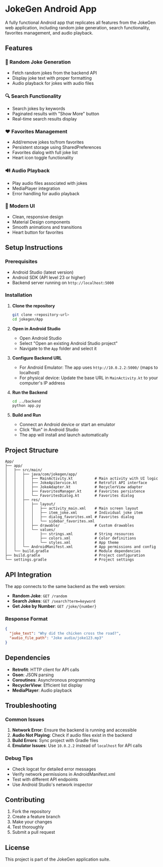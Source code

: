 # JokeGen Android App

A fully functional Android app that replicates all features from the JokeGen web application, including random joke generation, search functionality, favorites management, and audio playback.

## Features

### 🎲 Random Joke Generation
- Fetch random jokes from the backend API
- Display joke text with proper formatting
- Audio playback for jokes with audio files

### 🔍 Search Functionality
- Search jokes by keywords
- Paginated results with "Show More" button
- Real-time search results display

### ❤️ Favorites Management
- Add/remove jokes to/from favorites
- Persistent storage using SharedPreferences
- Favorites dialog with full joke list
- Heart icon toggle functionality

### 🔊 Audio Playback
- Play audio files associated with jokes
- MediaPlayer integration
- Error handling for audio playback

### 🎨 Modern UI
- Clean, responsive design
- Material Design components
- Smooth animations and transitions
- Heart button for favorites

## Setup Instructions

### Prerequisites
- Android Studio (latest version)
- Android SDK (API level 23 or higher)
- Backend server running on `http://localhost:5000`

### Installation

1. **Clone the repository**
   ```bash
   git clone <repository-url>
   cd jokegen/App
   ```

2. **Open in Android Studio**
   - Open Android Studio
   - Select "Open an existing Android Studio project"
   - Navigate to the `App` folder and select it

3. **Configure Backend URL**
   - For Android Emulator: The app uses `http://10.0.2.2:5000/` (maps to localhost)
   - For physical device: Update the base URL in `MainActivity.kt` to your computer's IP address

4. **Run the Backend**
   ```bash
   cd ../backend
   python app.py
   ```

5. **Build and Run**
   - Connect an Android device or start an emulator
   - Click "Run" in Android Studio
   - The app will install and launch automatically

## Project Structure

```
App/
├── app/
│   ├── src/main/
│   │   ├── java/com/jokegen/app/
│   │   │   ├── MainActivity.kt          # Main activity with UI logic
│   │   │   ├── JokeApiService.kt        # Retrofit API interface
│   │   │   ├── JokeAdapter.kt           # RecyclerView adapter
│   │   │   ├── FavoritesManager.kt      # Favorites persistence
│   │   │   └── FavoritesDialog.kt       # Favorites dialog
│   │   ├── res/
│   │   │   ├── layout/
│   │   │   │   ├── activity_main.xml    # Main screen layout
│   │   │   │   ├── item_joke.xml        # Individual joke item
│   │   │   │   ├── dialog_favorites.xml # Favorites dialog
│   │   │   │   └── sidebar_favorites.xml
│   │   │   ├── drawable/                # Custom drawables
│   │   │   └── values/
│   │   │       ├── strings.xml          # String resources
│   │   │       ├── colors.xml           # Color definitions
│   │   │       └── styles.xml           # App theme
│   │   └── AndroidManifest.xml          # App permissions and config
│   └── build.gradle                     # Module dependencies
├── build.gradle                         # Project configuration
└── settings.gradle                      # Project settings
```

## API Integration

The app connects to the same backend as the web version:

- **Random Joke**: `GET /random`
- **Search Jokes**: `GET /search?term=keyword`
- **Get Joke by Number**: `GET /joke/{number}`

### Response Format
```json
{
  "joke_text": "Why did the chicken cross the road?",
  "audio_file_path": "Joke audio/joke123.mp3"
}
```

## Dependencies

- **Retrofit**: HTTP client for API calls
- **Gson**: JSON parsing
- **Coroutines**: Asynchronous programming
- **RecyclerView**: Efficient list display
- **MediaPlayer**: Audio playback

## Troubleshooting

### Common Issues

1. **Network Error**: Ensure the backend is running and accessible
2. **Audio Not Playing**: Check if audio files exist in the backend
3. **Build Errors**: Sync project with Gradle files
4. **Emulator Issues**: Use `10.0.2.2` instead of `localhost` for API calls

### Debug Tips

- Check logcat for detailed error messages
- Verify network permissions in AndroidManifest.xml
- Test with different API endpoints
- Use Android Studio's network inspector

## Contributing

1. Fork the repository
2. Create a feature branch
3. Make your changes
4. Test thoroughly
5. Submit a pull request

## License

This project is part of the JokeGen application suite. 